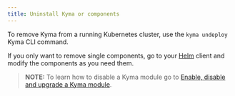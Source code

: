 ```yaml
---
title: Uninstall Kyma or components
---
```


To remove Kyma from a running Kubernetes cluster, use the `kyma undeploy` Kyma CLI command.

If you only want to remove single components, go to your [Helm](https://helm.sh/) client and modify the components as you need them.

> **NOTE:** To learn how to disable a Kyma module go to [Enable, disable and upgrade a Kyma module](./08-enable-disable-upgrade-kyma-module.md#disable-a-kyma-module).
